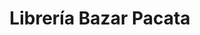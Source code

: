 ---
title: "Librería Bazar Pacata"
url: /cochabamba/libreria-bazar-pacata/
shop: material de oficina
---